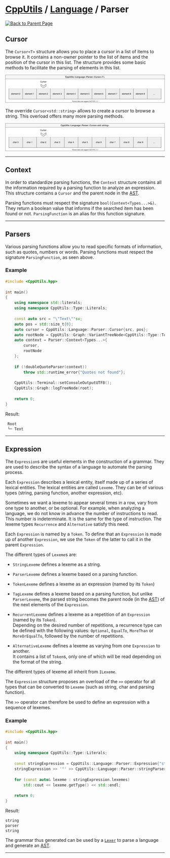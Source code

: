 # [CppUtils](../../README.md) / [Language](../README.md) / Parser

[![Back to Parent Page](https://img.shields.io/badge/-Back_to_Parent_Page-blue?style=for-the-badge)](../README.md)

## Cursor

The ``Cursor<T>`` structure allows you to place a cursor in a list of items to browse it.
It contains a non-owner pointer to the list of items and the position of the cursor in this list.
The structure provides some basic methods to facilitate the parsing of elements in this list.

<p align="center"><img src="resources/CursorOfT.drawio.svg" alt="Cursor<T> diagram"/></p>

The override ``Cursor<std::string>`` allows to create a cursor to browse a string.
This overload offers many more parsing methods.

<p align="center"><img src="resources/CursorOfString.drawio.svg" alt="Cursor<std::string> diagram"/></p>

---

## Context

In order to standardize parsing functions, the ``Context`` structure contains all the information required by a parsing function to analyze an expression.
This structure contains a ``Cursor`` and the parent node in the [AST](https://en.wikipedia.org/wiki/Abstract_syntax_tree).

Parsing functions must respect the signature ``bool(Context<Types...>&)``. They return a boolean value that informs if the searched item has been found or not.
``ParsingFunction`` is an alias for this function signature.

---

## Parsers

Various parsing functions allow you to read specific formats of information, such as quotes, numbers or words.
Parsing functions must respect the signature ``ParsingFunction``, as seen above.

### Example
```cpp
#include <CppUtils.hpp>

int main()
{
	using namespace std::literals;
	using namespace CppUtils::Type::Literals;

	const auto src = "\"Text\""sv;
	auto pos = std::size_t{0};
	auto cursor = CppUtils::Language::Parser::Cursor{src, pos};
	auto rootNode = CppUtils::Graph::VariantTreeNode<CppUtils::Type::Token>{"Root"_token};
	auto context = Parser::Context<Types...>{
		cursor,
		rootNode
	};

	if (!doubleQuoteParser(context))
		throw std::runtime_error{"Quotes not found"};
	
	CppUtils::Terminal::setConsoleOutputUTF8();
	CppUtils::Graph::logTreeNode(root);
	
	return 0;
}
```

Result:
```
 Root
 └─ Text
```

---

## Expression

The ``Expression``s are useful elements in the construction of a grammar. They are used to describe the syntax of a language to automate the parsing process.

Each ``Expression`` describes a lexical entity, itself made up of a series of lexical entities.
The lexical entities are called ``Lexeme``. They can be of various types (string, parsing function, another expression, etc).

Sometimes we want a lexeme to appear several times in a row, vary from one type to another, or be optional.  For example, when analyzing a language, we do not know in advance the number of instructions to read. This number is indeterminate. It is the same for the type of instruction. The lexeme types ``Recurrence`` and ``Alternative`` satisfy this need.

Each ``Expression`` is named by a ``Token``.
To define that an ``Expression`` is made up of another ``Expression``, we use the ``Token`` of the latter to call it in the parent ``Expression``.

The different types of ``Lexeme``s are:

- ``StringLexeme`` defines a lexeme as a string.

- ``ParserLexeme`` defines a lexeme based on a parsing function.

- ``TokenLexeme`` defines a lexeme as an expression (named by its ``Token``)

- ``TagLexeme`` defines a lexeme based on a parsing function, but unlike ``ParserLexeme``, the parsed string becomes the parent node (in the [AST](https://en.wikipedia.org/wiki/Abstract_syntax_tree)) of the next elements of the ``Expression``.

- ``RecurrentLexeme`` defines a lexeme as a repetition of an ``Expression`` (named by its ``Token``).\
Depending on the desired number of repetitions, a recurrence type can be defined with the following values: ``Optional``, ``EqualTo``, ``MoreThan`` or ``MoreOrEqualTo``, followed by the number of repetitions.

- ``AlternativeLexeme`` defines a lexeme as varying from one ``Expression`` to another.\
It contains a list of ``Token``s, only one of which will be read depending on the format of the string.

The different types of lexeme all inherit from ``ILexeme``.

The ``Expression`` structure proposes an overload of the ``>>`` operator for all types that can be converted to ``Lexeme`` (such as string, char and parsing function).

The ``>>`` operator can therefore be used to define an expression with a sequence of lexemes.

### Example
```cpp
#include <CppUtils.hpp>

int main()
{
	using namespace CppUtils::Type::Literals;

	const stringExpression = CppUtils::Language::Parser::Expression{"string"_token, true};
	stringExpression >> '"' >> CppUtils::Language::Parser::stringParser >> '"';

	for (const auto& lexeme : stringExpression.lexemes)
		std::cout << lexeme.getType() << std::endl;
	
	return 0;
}
```

Result:
```
string
parser
string
```

The grammar thus generated can be used by a [``Lexer``](../Lexer/README.md) to parse a language and generate an [AST](https://en.wikipedia.org/wiki/Abstract_syntax_tree).

---
